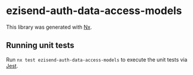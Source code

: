 # ezisend-auth-data-access-models

This library was generated with [Nx](https://nx.dev).

## Running unit tests

Run `nx test ezisend-auth-data-access-models` to execute the unit tests via [Jest](https://jestjs.io).

